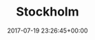 ---
title:		"Stockholm"
type:		"photos"
mediatype:		"upload"
location:		"Stockholm, Sweden"
description:		"Shopping district"
date:		"2017-07-19 23:26:45+00:00"
album:		"experimental"
filename:		"stockholm.md"
series:		"cycle-tour"
cl_public_id:		"experimental/stockholm"
cl_version:		1520761874
format:		"tiff"
bytes:		6428540
width:		2560
height:		1440
colours:
- "#010513"
- "#271919"
- "#786B63"
- "#372F2E"
- "#E0D7D2"
- "#38192C"
- "#79444A"
- "#161827"
- "#2B282E"
- "#231729"
- "#042A6B"
- "#755B4E"
- "#252018"
- "#666676"
- "#7B91E7"
- "#7C6A55"
- "#190605"
- "#5F304C"
- "#CBCFE8"
- "#444F7B"
- "#D1E2E9"
- "#D4D5C6"
- "#182329"
- "#2C3132"
- "#6F5F6C"
exposure_mode:		"Auto"
program:		"Aperture-priority AE"
aperture:		"1.4"
focal_length:		"50.0 mm"
iso:		"640"
shutter_speed:		"1/125"
metering:		"Multi-segment"
flash:		"Off, Did not fire"
white_balance:		"Custom"
colour_temp:		"3000"
has_crop:		"false"
orientation:		"Horizontal (normal)"
camera_model:		"NIKON D800"
lens_info:		"0mm f/0"
artist: "Matt Finucane"
x_resolution:		"300"
y_resolution:		"300"
---